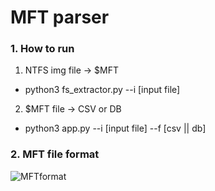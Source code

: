 # MFT parser #

### 1. How to run ###

1. NTFS img file -> $MFT
* python3 fs_extractor.py --i [input file] 
2. $MFT file -> CSV or DB 
* python3 app.py --i [input file] --f [csv || db] 

### 2. MFT file format ###

![MFTformat](/Users/chengxi/Download/MFTformat.png)
